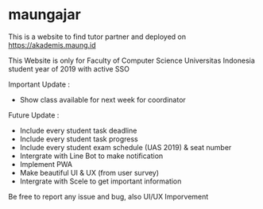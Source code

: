# maungajar

This is a website to find tutor partner and deployed on https://akademis.maung.id

This Website is only for Faculty of Computer Science Universitas Indonesia student year of 2019 with active SSO 

Important Update :
- Show class available for next week for coordinator

Future Update :
- Include every student task deadline
- Include every student task progress
- Include every student exam schedule (UAS 2019) & seat number
- Intergrate with Line Bot to make notification
- Implement PWA
- Make beautiful UI & UX (from user survey)
- Intergrate with Scele to get important information

Be free to report any issue and bug, also UI/UX Imporvement